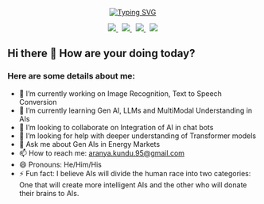 <p align = "center">
<a href="https://git.io/typing-svg"><img src="https://readme-typing-svg.demolab.com?font=Comic+Sans+MS&size=24&duration=3000&pause=200&color=9231F7&center=true&multiline=true&width=1200&height=100&lines=Data+Scientist+%7C+Machine+Learning+Engineer;Large+Language+Models+%26+Gen+AI+Enthusiast+;MS+in+Business+Analytics+%7C+University+of+Notre+Dame" alt="Typing SVG" /></a>
</p>
<p align="center">
    <a href="https://aranyakundu.github.io/aranyakundu">
        <img src="https://img.shields.io/badge/Portfolio-Aranya-blue">
    </a>&nbsp;
    <a href="#">
        <img src="https://img.shields.io/badge/PDF-CV-orange?style=flat-square&logo=adobe">
    </a>&nbsp;
    <a href="https://linkedin.com/in/aranya-kundu">
        <img src="https://img.shields.io/badge/Linkedin-blue?style=flat-square&logo=linkedin">
    </a>&nbsp;
    <a href="mailto:aranya.kundu.95@gmail.com">
        <img src="https://img.shields.io/badge/-Email-red?style=flat-square&logo=gmail&logoColor=goldenrod">
    </a>
<!-- <a href='https://scholar.google.com/citations?user=b___QQ8AAAAJ&hl=en&authuser=1&oi=sra' target="_blank">
    <img alt='GoogleScholar' src='https://img.shields.io/badge/Scholar-100000?style=flat&logo=GoogleScholar&logoColor=white&&color=0181FF'>
</a>
<a href="https://pypi.org/user/drkostas/">
    <img src="https://img.shields.io/badge/PyPi-drkostas-blue?style=flat-square&logo=pypi&logoColor=white">
</a> -->
</p>

## Hi there 👋 How are your doing today?

### Here are some details about me:
- 🔭 I’m currently working on Image Recognition, Text to Speech Conversion 
- 🌱 I’m currently learning Gen AI, LLMs and MultiModal Understanding in AIs
- 👯 I’m looking to collaborate on Integration of AI in chat bots
- 🤔 I’m looking for help with deeper understanding of Transformer models
- 💬 Ask me about Gen AIs in Energy Markets
- 📫 How to reach me: aranya.kundu.95@gmail.com
- 😄 Pronouns: He/Him/His
- ⚡ Fun fact: I believe AIs will divide the human race into two categories: One that will create more intelligent AIs and the other who will donate their brains to AIs.
